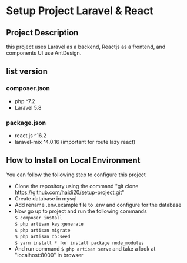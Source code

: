 # Setup Project Laravel & React

## Project Description
this project uses Laravel as a backend, Reactjs as a frontend, and components UI use AntDesign.

## list version
### composer.json
- php ^7.2
- Laravel 5.8
### package.json
- react js ^16.2
- laravel-mix ^4.0.16 (important for route lazy react) 

## How to Install on Local Environment
You can follow the following step to configure this project
- Clone the repository using the command "git clone https://github.com/haidi20/setup-project.git"
- Create database in mysql
- Add rename .env.example file to .env and configure for the database
- Now go up to project and run the following commands <br>
  ```$ composer install``` <br>
  ```$ php artisan key:generate``` <br>
  ```$ php artisan migrate``` <br>
  ```$ php artisan db:seed``` <br>
  ```$ yarn install * for install package node_modules ``` <br>
- And run command ```$ php artisan serve``` and take a look at "localhost:8000" in browser